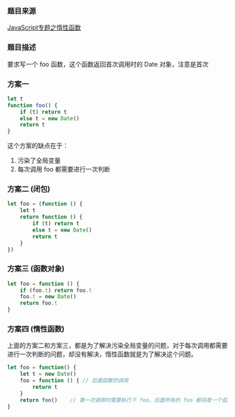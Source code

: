 ### 题目来源
[JavaScript专题之惰性函数](https://github.com/mqyqingfeng/Blog/issues/44)

### 题目描述
要求写一个 foo 函数，这个函数返回首次调用时的 Date 对象，注意是首次

### 方案一
```js
let t
function foo() {
    if (t) return t
    else t = new Date()
    return t
}
```
这个方案的缺点在于：
1. 污染了全局变量
2. 每次调用 foo 都需要进行一次判断

### 方案二 (闭包)
```js
let foo = (function () {
    let t
    return function () {
        if (t) return t
        else t = new Date()
        return t
    }
})
```

### 方案三 (函数对象)
```js
let foo = function () {
    if (foo.t) return foo.t
    foo.t = new Date()
    return foo.t
}
```

### 方案四 (惰性函数)
上面的方案二和方案三，都是为了解决污染全局变量的问题，对于每次调用都需要进行一次判断的问题，却没有解决，惰性函数就是为了解决这个问题。
```js
let foo = function() {
    let t = new Date()
    foo = function () { // 后面函数的调用
        return t
    }
    return foo()    // 第一次调用时需要执行下 foo，后面所有的 foo 都将是一个函数
}
```